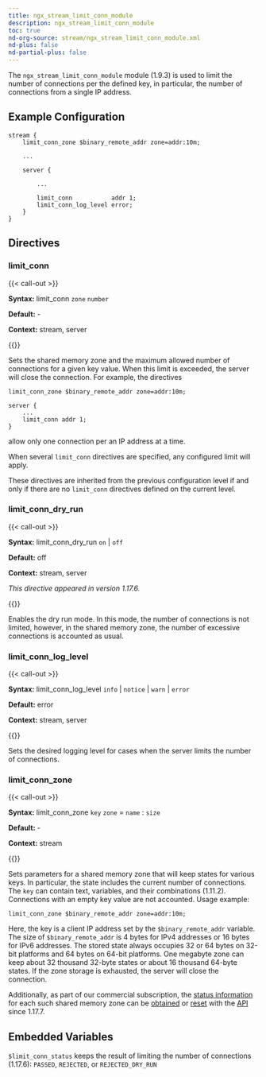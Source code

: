 ```yaml
---
title: ngx_stream_limit_conn_module
description: ngx_stream_limit_conn_module
toc: true
nd-org-source: stream/ngx_stream_limit_conn_module.xml
nd-plus: false
nd-partial-plus: false
---
```



<!--
********************************************************************************
🛑 WARNING: AUTOGENERATED FILE - DO NOT EDIT 🛑
This Markdown file was automatically generated from the source XML documentation.
Any manual changes made directly to this file will be overwritten.
To request or suggest changes, please edit the source XML files instead.
https://github.com/nginx/nginx.org/tree/main/xml/en
********************************************************************************
-->


The `ngx_stream_limit_conn_module` module (1.9.3) is used to
limit the number of connections per the defined key, in
particular, the number of connections from a single IP address.
## Example Configuration


```nginx
stream {
    limit_conn_zone $binary_remote_addr zone=addr:10m;

    ...

    server {

        ...

        limit_conn           addr 1;
        limit_conn_log_level error;
    }
}

```

## Directives

### limit_conn

{{< call-out >}}

**Syntax:** limit_conn `zone` `number`

**Default:** -

**Context:** stream, server


{{</call-out>}}


Sets the shared memory zone
and the maximum allowed number of connections for a given key value.
When this limit is exceeded, the server will close the connection.
For example, the directives

```nginx
limit_conn_zone $binary_remote_addr zone=addr:10m;

server {
    ...
    limit_conn addr 1;
}

```


allow only one connection per an IP address at a time.

When several `limit_conn` directives are specified,
any configured limit will apply.

These directives are inherited from the previous configuration level
if and only if there are no `limit_conn` directives
defined on the current level.
### limit_conn_dry_run

{{< call-out >}}

**Syntax:** limit_conn_dry_run `on` | `off`

**Default:** off

**Context:** stream, server

_This directive appeared in version 1.17.6._


{{</call-out>}}


Enables the dry run mode.
In this mode, the number of connections is not limited, however,
in the shared memory zone, the number of excessive connections is accounted
as usual.
### limit_conn_log_level

{{< call-out >}}

**Syntax:** limit_conn_log_level `info` | `notice` | `warn` | `error`

**Default:** error

**Context:** stream, server


{{</call-out>}}


Sets the desired logging level for cases when the server
limits the number of connections.
### limit_conn_zone

{{< call-out >}}

**Syntax:** limit_conn_zone `key` `zone` = `name` : `size`

**Default:** -

**Context:** stream


{{</call-out>}}


Sets parameters for a shared memory zone
that will keep states for various keys.
In particular, the state includes the current number of connections.
The `key` can contain text, variables,
and their combinations (1.11.2).
Connections with an empty key value are not accounted.
Usage example:

```nginx
limit_conn_zone $binary_remote_addr zone=addr:10m;

```


Here, the key is a client IP address set by the
`$binary_remote_addr` variable.
The size of `$binary_remote_addr`
is 4 bytes for IPv4 addresses or 16 bytes for IPv6 addresses.
The stored state always occupies 32 or 64 bytes
on 32-bit platforms and 64 bytes on 64-bit platforms.
One megabyte zone can keep about 32 thousand 32-byte states
or about 16 thousand 64-byte states.
If the zone storage is exhausted, the server will close the connection.

Additionally, as part of our
commercial subscription,
the
[status information](/nginx/module-reference/../http/ngx_http_api_module#stream_limit_conns_)
for each such shared memory zone can be
[obtained](/nginx/module-reference/../http/ngx_http_api_module#getStreamLimitConnZone) or
[reset](/nginx/module-reference/../http/ngx_http_api_module#deleteStreamLimitConnZoneStat)
with the [API](/nginx/module-reference/../http/ngx_http_api_module) since 1.17.7.
## Embedded Variables

`$limit_conn_status`
keeps the result of limiting the number of connections (1.17.6):
`PASSED`,
`REJECTED`, or
`REJECTED_DRY_RUN`